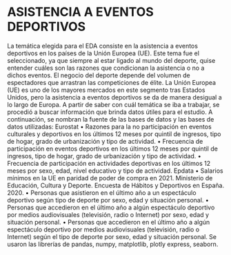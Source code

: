 # ASISTENCIA A EVENTOS DEPORTIVOS
La temática elegida para el EDA consiste en la asistencia a eventos deportivos en los países de la Unión Europea (UE). Este tema fue el seleccionado, ya que siempre al estar ligado al mundo del deporte, quise entender cuáles son las razones que condicionan la asistencia o no a dichos eventos. 
El negocio del deporte depende del volumen de espectadores que arrastran las competiciones de élite. La Unión Europea (UE) es uno de los mayores mercados en este segmento tras Estados Unidos, pero la asistencia a eventos deportivos se da de manera desigual a lo largo de Europa.
A partir de saber con cuál temática se iba a trabajar, se procedió a buscar información que brinda datos útiles para el estudio. A continuación, se nombran la fuente de las bases de datos y las bases de datos utilizadas:
Eurostat
•	Razones para la no participación en eventos culturales y deportivos en los últimos 12 meses por quintil de ingresos, tipo de hogar, grado de urbanización y tipo de actividad.
•	Frecuencia de participación en eventos deportivos en los últimos 12 meses por quintil de ingresos, tipo de hogar, grado de urbanización y tipo de actividad.
•	Frecuencia de participación en actividades deportivas en los últimos 12 meses por sexo, edad, nivel educativo y tipo de actividad.
Epdata
•	Salarios mínimos en la UE en paridad de poder de compra en 2021.
Ministerio de Educación, Cultura y Deporte. Encuesta de Hábitos y Deportivos en España. 2020.
•	Personas que asistieron en el último año a un espectáculo deportivo según tipo de deporte por sexo, edad y situación personal.
•	Personas que accedieron en el último año a algún espectáculo deportivo por medios audiovisuales (televisión, radio o Internet) por sexo, edad y situación personal.
•	Personas que accedieron en el último año a algún espectáculo deportivo por medios audiovisuales (televisión, radio o Internet) según el tipo de deporte por sexo, edad y situación personal.
Se usaron las librerías de pandas, numpy, matplotlib, plotly express, seaborn.
